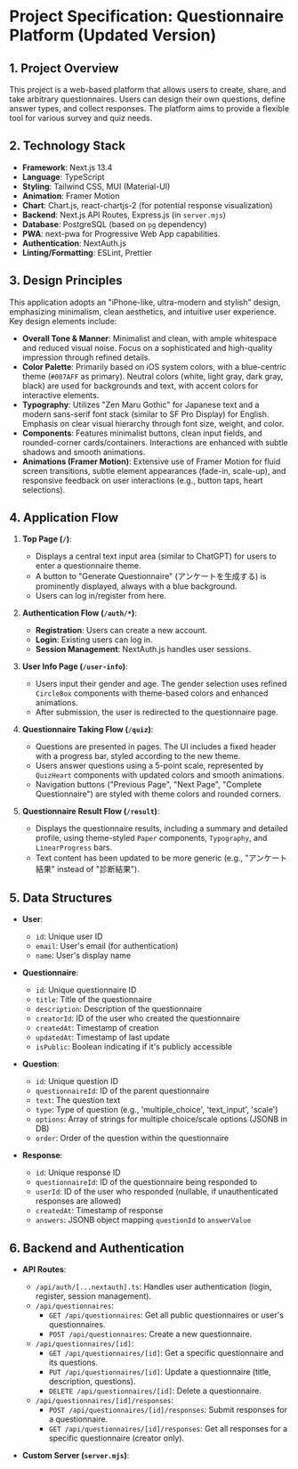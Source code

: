 # Project Specification: Questionnaire Platform (Updated Version)

## 1. Project Overview

This project is a web-based platform that allows users to create, share, and take arbitrary questionnaires. Users can design their own questions, define answer types, and collect responses. The platform aims to provide a flexible tool for various survey and quiz needs.

## 2. Technology Stack

- **Framework**: Next.js 13.4
- **Language**: TypeScript
- **Styling**: Tailwind CSS, MUI (Material-UI)
- **Animation**: Framer Motion
- **Chart**: Chart.js, react-chartjs-2 (for potential response visualization)
- **Backend**: Next.js API Routes, Express.js (in `server.mjs`)
- **Database**: PostgreSQL (based on `pg` dependency)
- **PWA**: next-pwa for Progressive Web App capabilities.
- **Authentication**: NextAuth.js
- **Linting/Formatting**: ESLint, Prettier

## 3. Design Principles

This application adopts an "iPhone-like, ultra-modern and stylish" design, emphasizing minimalism, clean aesthetics, and intuitive user experience. Key design elements include:

- **Overall Tone & Manner**: Minimalist and clean, with ample whitespace and reduced visual noise. Focus on a sophisticated and high-quality impression through refined details.
- **Color Palette**: Primarily based on iOS system colors, with a blue-centric theme (`#007AFF` as primary). Neutral colors (white, light gray, dark gray, black) are used for backgrounds and text, with accent colors for interactive elements.
- **Typography**: Utilizes "Zen Maru Gothic" for Japanese text and a modern sans-serif font stack (similar to SF Pro Display) for English. Emphasis on clear visual hierarchy through font size, weight, and color.
- **Components**: Features minimalist buttons, clean input fields, and rounded-corner cards/containers. Interactions are enhanced with subtle shadows and smooth animations.
- **Animations (Framer Motion)**: Extensive use of Framer Motion for fluid screen transitions, subtle element appearances (fade-in, scale-up), and responsive feedback on user interactions (e.g., button taps, heart selections).

## 4. Application Flow

1. **Top Page (`/`)**:

   - Displays a central text input area (similar to ChatGPT) for users to enter a questionnaire theme.
   - A button to "Generate Questionnaire" (アンケートを生成する) is prominently displayed, always with a blue background.
   - Users can log in/register from here.

2. **Authentication Flow (`/auth/*`)**:

   - **Registration**: Users can create a new account.
   - **Login**: Existing users can log in.
   - **Session Management**: NextAuth.js handles user sessions.

3. **User Info Page (`/user-info`)**:

   - Users input their gender and age. The gender selection uses refined `CircleBox` components with theme-based colors and enhanced animations.
   - After submission, the user is redirected to the questionnaire page.

4. **Questionnaire Taking Flow (`/quiz`)**:

   - Questions are presented in pages. The UI includes a fixed header with a progress bar, styled according to the new theme.
   - Users answer questions using a 5-point scale, represented by `QuizHeart` components with updated colors and smooth animations.
   - Navigation buttons ("Previous Page", "Next Page", "Complete Questionnaire") are styled with theme colors and rounded corners.

5. **Questionnaire Result Flow (`/result`)**:

   - Displays the questionnaire results, including a summary and detailed profile, using theme-styled `Paper` components, `Typography`, and `LinearProgress` bars.
   - Text content has been updated to be more generic (e.g., "アンケート結果" instead of "診断結果").

## 5. Data Structures

- **User**:

  - `id`: Unique user ID
  - `email`: User's email (for authentication)
  - `name`: User's display name

- **Questionnaire**:

  - `id`: Unique questionnaire ID
  - `title`: Title of the questionnaire
  - `description`: Description of the questionnaire
  - `creatorId`: ID of the user who created the questionnaire
  - `createdAt`: Timestamp of creation
  - `updatedAt`: Timestamp of last update
  - `isPublic`: Boolean indicating if it's publicly accessible

- **Question**:

  - `id`: Unique question ID
  - `questionnaireId`: ID of the parent questionnaire
  - `text`: The question text
  - `type`: Type of question (e.g., 'multiple_choice', 'text_input', 'scale')
  - `options`: Array of strings for multiple choice/scale options (JSONB in DB)
  - `order`: Order of the question within the questionnaire

- **Response**:
  - `id`: Unique response ID
  - `questionnaireId`: ID of the questionnaire being responded to
  - `userId`: ID of the user who responded (nullable, if unauthenticated responses are allowed)
  - `createdAt`: Timestamp of response
  - `answers`: JSONB object mapping `questionId` to `answerValue`

## 6. Backend and Authentication

- **API Routes**:

  - `/api/auth/[...nextauth].ts`: Handles user authentication (login, register, session management).
  - `/api/questionnaires`:
    - `GET /api/questionnaires`: Get all public questionnaires or user's questionnaires.
    - `POST /api/questionnaires`: Create a new questionnaire.
  - `/api/questionnaires/[id]`:
    - `GET /api/questionnaires/[id]`: Get a specific questionnaire and its questions.
    - `PUT /api/questionnaires/[id]`: Update a questionnaire (title, description, questions).
    - `DELETE /api/questionnaires/[id]`: Delete a questionnaire.
  - `/api/questionnaires/[id]/responses`:
    - `POST /api/questionnaires/[id]/responses`: Submit responses for a questionnaire.
    - `GET /api/questionnaires/[id]/responses`: Get all responses for a specific questionnaire (creator only).

- **Custom Server (`server.mjs`)**:
